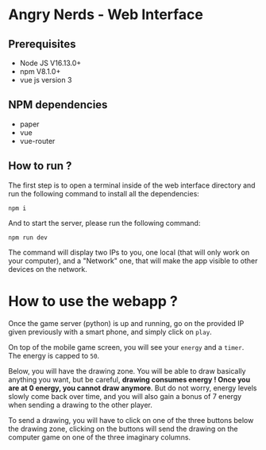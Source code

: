 # Angry Nerds - Web Interface

## Prerequisites

* Node JS V16.13.0+
* npm V8.1.0+
* vue js version 3
  
## NPM dependencies
* paper
* vue
* vue-router

## How to run ?

The first step is to open a terminal inside of the web interface directory and run the following command to install all the dependencies:
```
npm i
```
And to start the server, please run the following command:
```
npm run dev
```

The command will display two IPs to you, one local (that will only work on your computer), and a "Network" one, that will make the app visible to other devices on the network.

# How to use the webapp ?

Once the game server (python) is up and running, go on the provided IP given previously with a smart phone, and simply click on `play`.

On top of the mobile game screen, you will see your `energy` and a `timer`. The energy is capped to `50`.

Below, you will have the drawing zone. You will be able to draw basically anything you want, but be careful, **drawing consumes energy ! Once you are at 0 energy, you cannot draw anymore**. But do not worry, energy levels slowly come back over time, and you will also gain a bonus of 7 energy when sending a drawing to the other player.

To send a drawing, you will have to click on one of the three buttons below the drawing zone, clicking on the buttons will send the drawing on the computer game on one of the three imaginary columns.